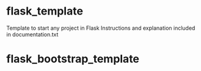 # flask_template

Template to start any project in Flask
Instructions and explanation included in documentation.txt
# flask_bootstrap_template
